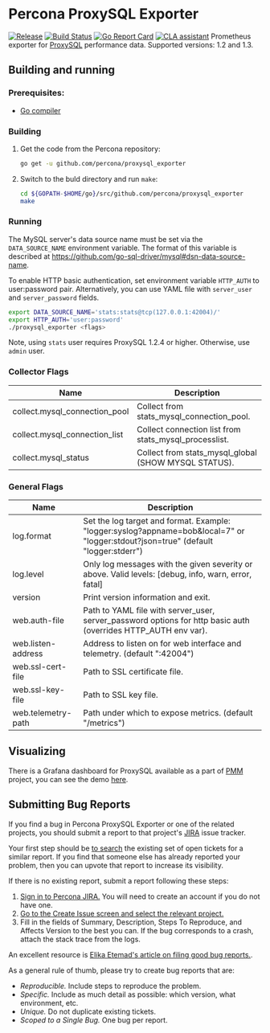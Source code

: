 # Percona ProxySQL Exporter

[![Release](https://github-release-version.herokuapp.com/github/percona/proxysql_exporter/release.svg?style=flat)](https://github.com/percona/proxysql_exporter/releases/latest)
[![Build Status](https://travis-ci.org/percona/proxysql_exporter.svg?branch=master)](https://travis-ci.org/percona/proxysql_exporter)
[![Go Report Card](https://goreportcard.com/badge/github.com/percona/proxysql_exporter)](https://goreportcard.com/report/github.com/percona/proxysql_exporter)
[![CLA assistant](https://cla-assistant.percona.com/readme/badge/percona/proxysql_exporter)](https://cla-assistant.percona.com/percona/proxysql_exporter)
Prometheus exporter for [ProxySQL](https://github.com/sysown/proxysql) performance data.
Supported versions: 1.2 and 1.3.


## Building and running

### Prerequisites:

* [Go compiler](https://golang.org/dl/)

### Building

1. Get the code from the Percona repository:
 
    ```bash
    go get -u github.com/percona/proxysql_exporter
    ```
 2. Switch to the buld directory and run `make`:
 
    ```bash
    cd ${GOPATH-$HOME/go}/src/github.com/percona/proxysql_exporter
    make
    ```

### Running

The MySQL server's data source name must be set via the `DATA_SOURCE_NAME` environment variable. The format of this
variable is described at https://github.com/go-sql-driver/mysql#dsn-data-source-name.

To enable HTTP basic authentication, set environment variable `HTTP_AUTH` to user:password pair. Alternatively, you can
use YAML file with `server_user` and `server_password` fields.

```bash
export DATA_SOURCE_NAME='stats:stats@tcp(127.0.0.1:42004)/'
export HTTP_AUTH='user:password'
./proxysql_exporter <flags>
```

Note, using `stats` user requires ProxySQL 1.2.4 or higher. Otherwise, use `admin` user.

### Collector Flags

Name                          | Description
------------------------------|------------
collect.mysql_connection_pool | Collect from stats_mysql_connection_pool.
collect.mysql_connection_list | Collect connection list from stats_mysql_processlist.
collect.mysql_status          | Collect from stats_mysql_global (SHOW MYSQL STATUS).


### General Flags

Name                                       | Description
-------------------------------------------|--------------------------------------------------------------------------------------------------
log.format                                 | Set the log target and format. Example: "logger:syslog?appname=bob&local=7" or "logger:stdout?json=true" (default "logger:stderr")
log.level                                  | Only log messages with the given severity or above. Valid levels: [debug, info, warn, error, fatal]
version                                    | Print version information and exit.
web.auth-file                              | Path to YAML file with server_user, server_password options for http basic auth (overrides HTTP_AUTH env var).
web.listen-address                         | Address to listen on for web interface and telemetry. (default ":42004")
web.ssl-cert-file                          | Path to SSL certificate file.
web.ssl-key-file                           | Path to SSL key file.
web.telemetry-path                         | Path under which to expose metrics. (default "/metrics")


## Visualizing

There is a Grafana dashboard for ProxySQL available as a part of [PMM](https://www.percona.com/doc/percona-monitoring-and-management/index.html) project, you can see the demo [here](https://pmmdemo.percona.com/graph/dashboard/db/proxysql-overview).


## Submitting Bug Reports

If you find a bug in Percona ProxySQL Exporter or one of the related projects, you should submit a report to that project's [JIRA](https://jira.percona.com) issue tracker.

Your first step should be [to search](https://jira.percona.com/issues/?jql=project=PMM%20AND%20component=ProxySQL_Exporter) the existing set of open tickets for a similar report. If you find that someone else has already reported your problem, then you can upvote that report to increase its visibility.

If there is no existing report, submit a report following these steps:

1. [Sign in to Percona JIRA.](https://jira.percona.com/login.jsp) You will need to create an account if you do not have one.
2. [Go to the Create Issue screen and select the relevant project.](https://jira.percona.com/secure/CreateIssueDetails!init.jspa?pid=11600&issuetype=1&priority=3&components=11601)
3. Fill in the fields of Summary, Description, Steps To Reproduce, and Affects Version to the best you can. If the bug corresponds to a crash, attach the stack trace from the logs.

An excellent resource is [Elika Etemad's article on filing good bug reports.](http://fantasai.inkedblade.net/style/talks/filing-good-bugs/).

As a general rule of thumb, please try to create bug reports that are:

- *Reproducible.* Include steps to reproduce the problem.
- *Specific.* Include as much detail as possible: which version, what environment, etc.
- *Unique.* Do not duplicate existing tickets.
- *Scoped to a Single Bug.* One bug per report.
